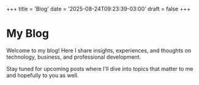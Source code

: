 +++
title = 'Blog'
date = '2025-08-24T09:23:39-03:00'
draft = false
+++

# My Blog

Welcome to my blog! Here I share insights, experiences, and thoughts on technology, business, and professional development.

Stay tuned for upcoming posts where I'll dive into topics that matter to me and hopefully to you as well.
